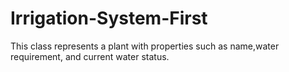 # Irrigation-System-First
This class represents a plant with properties such as name,water requirement, and current water status.

